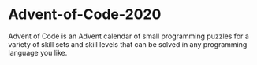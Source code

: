# Advent-of-Code-2020
Advent of Code is an Advent calendar of small programming puzzles for a variety of skill sets and skill levels that can be solved in any programming language you like.

